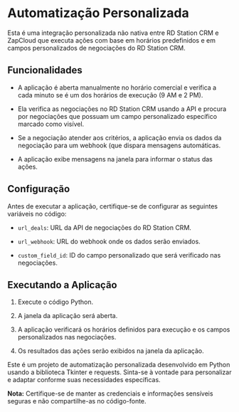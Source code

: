 # Automatização Personalizada

Esta é uma integração personalizada não nativa entre RD Station CRM e ZapCloud que executa ações com base em horários predefinidos e em campos personalizados de negociações do RD Station CRM.

## Funcionalidades

- A aplicação é aberta manualmente no horário comercial e verifica a cada minuto se é um dos horários de execução (9 AM e 2 PM).

- Ela verifica as negociações no RD Station CRM usando a API e procura por negociações que possuam um campo personalizado específico marcado como visível.

- Se a negociação atender aos critérios, a aplicação envia os dados da negociação para um webhook (que dispara mensagens automáticas.

- A aplicação exibe mensagens na janela para informar o status das ações.

## Configuração

Antes de executar a aplicação, certifique-se de configurar as seguintes variáveis no código:

- `url_deals`: URL da API de negociações do RD Station CRM.

- `url_webhook`: URL do webhook onde os dados serão enviados.

- `custom_field_id`: ID do campo personalizado que será verificado nas negociações.

## Executando a Aplicação

1. Execute o código Python.

2. A janela da aplicação será aberta.

3. A aplicação verificará os horários definidos para execução e os campos personalizados nas negociações.

4. Os resultados das ações serão exibidos na janela da aplicação.


Este é um projeto de automatização personalizada desenvolvido em Python usando a biblioteca Tkinter e requests. Sinta-se à vontade para personalizar e adaptar conforme suas necessidades específicas.

**Nota:** Certifique-se de manter as credenciais e informações sensíveis seguras e não compartilhe-as no código-fonte.

